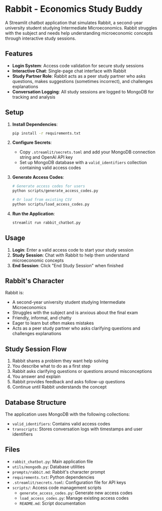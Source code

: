 # Rabbit - Economics Study Buddy

A Streamlit chatbot application that simulates Rabbit, a second-year university student studying Intermediate Microeconomics. Rabbit struggles with the subject and needs help understanding microeconomic concepts through interactive study sessions.

## Features

- **Login System**: Access code validation for secure study sessions
- **Interactive Chat**: Single-page chat interface with Rabbit
- **Study Partner Role**: Rabbit acts as a peer study partner who asks questions, makes suggestions (sometimes incorrect), and challenges explanations
- **Conversation Logging**: All study sessions are logged to MongoDB for tracking and analysis

## Setup

1. **Install Dependencies**:
   ```bash
   pip install -r requirements.txt
   ```

2. **Configure Secrets**:
   - Copy `.streamlit/secrets.toml` and add your MongoDB connection string and OpenAI API key
   - Set up MongoDB database with a `valid_identifiers` collection containing valid access codes

3. **Generate Access Codes**:
   ```bash
   # Generate access codes for users
   python scripts/generate_access_codes.py
   
   # Or load from existing CSV
   python scripts/load_access_codes.py
   ```

4. **Run the Application**:
   ```bash
   streamlit run rabbit_chatbot.py
   ```

## Usage

1. **Login**: Enter a valid access code to start your study session
2. **Study Session**: Chat with Rabbit to help them understand microeconomic concepts
3. **End Session**: Click "End Study Session" when finished

## Rabbit's Character

Rabbit is:
- A second-year university student studying Intermediate Microeconomics
- Struggles with the subject and is anxious about the final exam
- Friendly, informal, and chatty
- Eager to learn but often makes mistakes
- Acts as a peer study partner who asks clarifying questions and challenges explanations

## Study Session Flow

1. Rabbit shares a problem they want help solving
2. You describe what to do as a first step
3. Rabbit asks clarifying questions or questions around misconceptions
4. You answer and explain
5. Rabbit provides feedback and asks follow-up questions
6. Continue until Rabbit understands the concept

## Database Structure

The application uses MongoDB with the following collections:
- `valid_identifiers`: Contains valid access codes
- `transcripts`: Stores conversation logs with timestamps and user identifiers

## Files

- `rabbit_chatbot.py`: Main application file
- `utils/mongodb.py`: Database utilities
- `prompts/rabbit.md`: Rabbit's character prompt
- `requirements.txt`: Python dependencies
- `.streamlit/secrets.toml`: Configuration file for API keys
- `scripts/`: Access code management scripts
  - `generate_access_codes.py`: Generate new access codes
  - `load_access_codes.py`: Manage existing access codes
  - `README.md`: Script documentation
